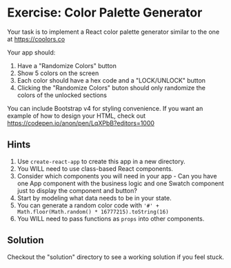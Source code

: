 # Exercise: Color Palette Generator

Your task is to implement a React color palette generator similar to the one at https://coolors.co

Your app should:
1) Have a "Randomize Colors" button
2) Show 5 colors on the screen
3) Each color should have a hex code and a "LOCK/UNLOCK" button
4) Clicking the "Randomize Colors" buton should only randomize the colors of the unlocked sections

You can include Bootstrap v4 for styling convenience. If you want an example of how to design your HTML, check out https://codepen.io/anon/pen/LqXPbB?editors=1000

## Hints

1. Use `create-react-app` to create this app in a new directory.
1. You WILL need to use class-based React components.
1. Consider which components you will need in your app - Can you have one App component with the business logic and one Swatch component just to display the component and button?
1. Start by modeling what data needs to be in your state.
1. You can generate a random color code with `'#' + Math.floor(Math.random() * 16777215).toString(16)`
1. You WILL need to pass functions as `props` into other components.

## Solution
Checkout the "solution" directory to see a working solution if you feel stuck.
